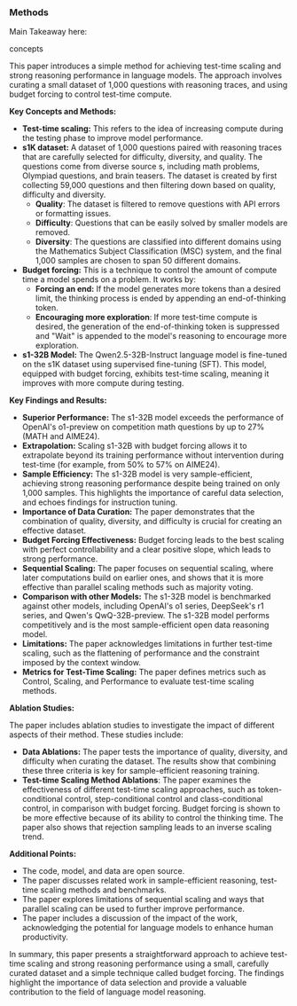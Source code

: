 ### Methods
Main Takeaway here:

concepts

This paper introduces a simple method for achieving test-time scaling and strong reasoning performance in language models. The approach involves curating a small dataset of 1,000 questions with reasoning traces, and using budget forcing to control test-time compute.

**Key Concepts and Methods:**

- **Test-time scaling:** This refers to the idea of increasing compute during the testing phase to improve model performance.
- **s1K dataset:** A dataset of 1,000 questions paired with reasoning traces that are carefully selected for difficulty, diversity, and quality. The questions come from diverse source s, including math problems, Olympiad questions, and brain teasers. The dataset is created by first collecting 59,000 questions and then filtering down based on quality, difficulty and diversity.
    - **Quality**: The dataset is filtered to remove questions with API errors or formatting issues.
    - **Difficulty**: Questions that can be easily solved by smaller models are removed.
    - **Diversity**: The questions are classified into different domains using the Mathematics Subject Classification (MSC) system, and the final 1,000 samples are chosen to span 50 different domains.
- **Budget forcing:** This is a technique to control the amount of compute time a model spends on a problem. It works by:
    - **Forcing an end:** If the model generates more tokens than a desired limit, the thinking process is ended by appending an end-of-thinking token.
    - **Encouraging more exploration**: If more test-time compute is desired, the generation of the end-of-thinking token is suppressed and "Wait" is appended to the model's reasoning to encourage more exploration.
- **s1-32B Model:** The Qwen2.5-32B-Instruct language model is fine-tuned on the s1K dataset using supervised fine-tuning (SFT). This model, equipped with budget forcing, exhibits test-time scaling, meaning it improves with more compute during testing.

**Key Findings and Results:**

- **Superior Performance:** The s1-32B model exceeds the performance of OpenAI's o1-preview on competition math questions by up to 27% (MATH and AIME24).
- **Extrapolation:** Scaling s1-32B with budget forcing allows it to extrapolate beyond its training performance without intervention during test-time (for example, from 50% to 57% on AIME24).
- **Sample Efficiency:** The s1-32B model is very sample-efficient, achieving strong reasoning performance despite being trained on only 1,000 samples. This highlights the importance of careful data selection, and echoes findings for instruction tuning.
- **Importance of Data Curation:** The paper demonstrates that the combination of quality, diversity, and difficulty is crucial for creating an effective dataset.
- **Budget Forcing Effectiveness:** Budget forcing leads to the best scaling with perfect controllability and a clear positive slope, which leads to strong performance.
- **Sequential Scaling:** The paper focuses on sequential scaling, where later computations build on earlier ones, and shows that it is more effective than parallel scaling methods such as majority voting.
- **Comparison with other Models:** The s1-32B model is benchmarked against other models, including OpenAI's o1 series, DeepSeek's r1 series, and Qwen's QwQ-32B-preview. The s1-32B model performs competitively and is the most sample-efficient open data reasoning model.
- **Limitations:** The paper acknowledges limitations in further test-time scaling, such as the flattening of performance and the constraint imposed by the context window.
- **Metrics for Test-Time Scaling:** The paper defines metrics such as Control, Scaling, and Performance to evaluate test-time scaling methods.

**Ablation Studies:**

The paper includes ablation studies to investigate the impact of different aspects of their method. These studies include:

- **Data Ablations:** The paper tests the importance of quality, diversity, and difficulty when curating the dataset. The results show that combining these three criteria is key for sample-efficient reasoning training.
- **Test-time Scaling Method Ablations**: The paper examines the effectiveness of different test-time scaling approaches, such as token-conditional control, step-conditional control and class-conditional control, in comparison with budget forcing. Budget forcing is shown to be more effective because of its ability to control the thinking time. The paper also shows that rejection sampling leads to an inverse scaling trend.

**Additional Points:**

- The code, model, and data are open source.
- The paper discusses related work in sample-efficient reasoning, test-time scaling methods and benchmarks.
- The paper explores limitations of sequential scaling and ways that parallel scaling can be used to further improve performance.
- The paper includes a discussion of the impact of the work, acknowledging the potential for language models to enhance human productivity.

In summary, this paper presents a straightforward approach to achieve test-time scaling and strong reasoning performance using a small, carefully curated dataset and a simple technique called budget forcing. The findings highlight the importance of data selection and provide a valuable contribution to the field of language model reasoning.